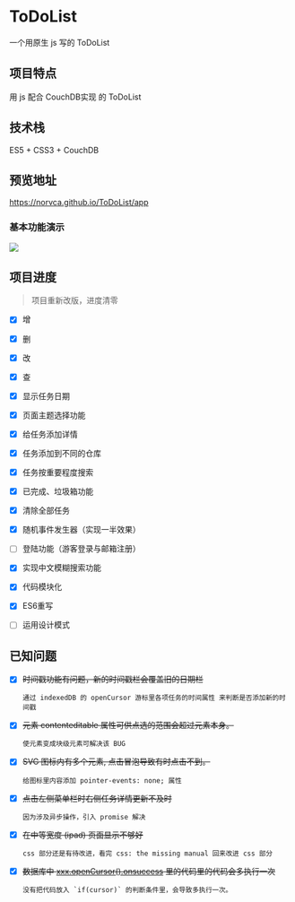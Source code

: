 

# ToDoList

一个用原生 js 写的 ToDoList



## 项目特点

用 js 配合 CouchDB实现 的 ToDoList 



## 技术栈

ES5 +  CSS3 + CouchDB



## 预览地址

https://norvca.github.io/ToDoList/app

### 基本功能演示

![](http://g.recordit.co/0hhMlzvanm.gif)



## 项目进度

>  项目重新改版，进度清零

- [x] 增
- [x] 删
- [x] 改
- [x] 查
- [x] 显示任务日期
- [x] 页面主题选择功能
- [x] 给任务添加详情
- [x] 任务添加到不同的仓库
- [x] 任务按重要程度搜索
- [x] 已完成、垃圾箱功能
- [x] 清除全部任务
- [x] 随机事件发生器（实现一半效果）
- [ ] 登陆功能（游客登录与邮箱注册）
- [x] 实现中文模糊搜索功能
- [x] 代码模块化
- [x] ES6重写
- [ ] 运用设计模式


## 已知问题

- [x] ~~时间戳功能有问题，新的时间戳栏会覆盖旧的日期栏~~

      通过 indexedDB 的 openCursor 游标里各项任务的时间属性 来判断是否添加新的时间戳

- [x] ~~元素 contenteditable 属性可供点选的范围会超过元素本身。~~

      使元素变成块级元素可解决该 BUG

- [x] ~~SVG 图标内有多个元素, 点击冒泡导致有时点击不到。~~

      给图标里内容添加 pointer-events: none; 属性

- [x] ~~点击左侧菜单栏时右侧任务详情更新不及时~~

      因为涉及异步操作，引入 promise 解决

- [x] ~~在中等宽度 (ipad) 页面显示不够好~~

      css 部分还是有待改进，看完 css: the missing manual 回来改进 css 部分

- [x] ~~数据库中  [xxx.openCursor().onsuccess](https://github.com/norvca/ToDoList/blob/1935a84e905c1bcc7dcb5afc021bc6603b771977/app/assets/js/modules/DB.js#L132)   里的代码里的代码会多执行一次~~

      没有把代码放入 `if(cursor)` 的判断条件里，会导致多执行一次。